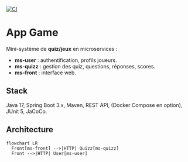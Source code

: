 [![CI](https://github.com/capaub/app-game/actions/workflows/ci.yml/badge.svg?branch=master)](https://github.com/capaub/app-game/actions/workflows/ci.yml)

# App Game

Mini-système de **quiz/jeux** en microservices :
- **ms-user** : authentification, profils joueurs.
- **ms-quizz** : gestion des quiz, questions, réponses, scores.
- **ms-front** : interface web.

## Stack
Java 17, Spring Boot 3.x, Maven, REST API, (Docker Compose en option), JUnit 5, JaCoCo.

## Architecture
```mermaid
flowchart LR
  Front[ms-front] -->|HTTP| Quizz[ms-quizz]
  Front -->|HTTP| User[ms-user]
